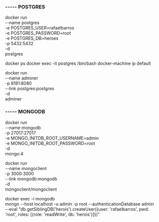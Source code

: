 ### ----- POSTGRES
docker run \
    --name postgres \
    -e POSTGRES_USER=rafaelbarros \
    -e POSTGRES_PASSWORD=root \
    -e POSTGRES_DB=heroes \
    -p 5432:5432 \
    -d \
    postgres

docker ps 
docker exec -it postgres /bin/bash
docker-machine ip default

docker run \
    --name adminer \
    -p 8181:8080 \
    --link postgres:postgres \
    -d \
    adminer

### ----- MONGODB

docker run \
    --name mongodb \
    -p 27017:27017 \
    -e MONGO_INITDB_ROOT_USERNAME=admin \
    -e MONGO_INITDB_ROOT_PASSWORD=root \
    -d \
    mongo:4

docker run \
    --name mongoclient \
    -p 3000:3000 \
    --link mongodb:mongodb \
    -d \
    mongoclient/mongoclient

docker exec -i mongodb \
    mongo --host localhost -u admin -p root --authenticationDatabase admin \
    --eval "db.getSiblingDB('herois').createUser({user: 'rafaelbarros', pwd: 'root', roles: [{role: 'readWrite', db: 'herois'}]})"

